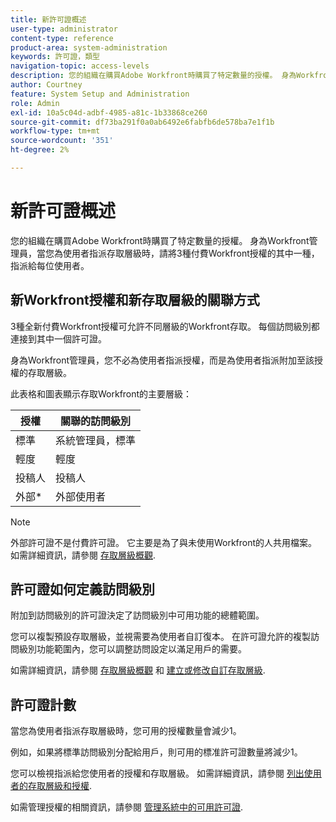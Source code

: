 ```yaml
---
title: 新許可證概述
user-type: administrator
content-type: reference
product-area: system-administration
keywords: 許可證，類型
navigation-topic: access-levels
description: 您的組織在購買Adobe Workfront時購買了特定數量的授權。 身為Workfront管理員，當您為使用者指派存取層級時，您會將3種新付費Workfront授權類型之一指派給該使用者。
author: Courtney
feature: System Setup and Administration
role: Admin
exl-id: 10a5c04d-adbf-4985-a81c-1b33868ce260
source-git-commit: df73ba291f0a0ab6492e6fabfb6de578ba7e1f1b
workflow-type: tm+mt
source-wordcount: '351'
ht-degree: 2%

---
```


# 新許可證概述

您的組織在購買Adobe Workfront時購買了特定數量的授權。 身為Workfront管理員，當您為使用者指派存取層級時，請將3種付費Workfront授權的其中一種，指派給每位使用者。

## 新Workfront授權和新存取層級的關聯方式

3種全新付費Workfront授權可允許不同層級的Workfront存取。 每個訪問級別都連接到其中一個許可證。

身為Workfront管理員，您不必為使用者指派授權，而是為使用者指派附加至該授權的存取層級。

此表格和圖表顯示存取Workfront的主要層級：

| 授權 | 關聯的訪問級別 |
|--- |--- |
| 標準 | 系統管理員，標準 |
| 輕度 | 輕度 |
| 投稿人 | 投稿人 |
| 外部* | 外部使用者 |

>[!NOTE]
>
>外部許可證不是付費許可證。 它主要是為了與未使用Workfront的人共用檔案。 如需詳細資訊，請參閱 [存取層級概觀](/help/quicksilver/administration-and-setup/add-users/how-access-levels-work/access-level-overview.md).

## 許可證如何定義訪問級別

附加到訪問級別的許可證決定了訪問級別中可用功能的總體範圍。

您可以複製預設存取層級，並視需要為使用者自訂復本。 在許可證允許的複製訪問級別功能範圍內，您可以調整訪問設定以滿足用戶的需要。

如需詳細資訊，請參閱 [存取層級概觀](/help/quicksilver/administration-and-setup/add-users/how-access-levels-work/access-level-overview.md) 和 [建立或修改自訂存取層級](/help/quicksilver/administration-and-setup/add-users/configure-and-grant-access/create-modify-access-levels.md).

## 許可證計數

當您為使用者指派存取層級時，您可用的授權數量會減少1。

例如，如果將標準訪問級別分配給用戶，則可用的標准許可證數量將減少1。

您可以檢視指派給您使用者的授權和存取層級。 如需詳細資訊，請參閱 [列出使用者的存取層級和授權](../../../administration-and-setup/add-users/access-levels-and-object-permissions/list-access-levels-and-licenses-for-your-users.md).<!-- MAY NEED NEW LINK -->

如需管理授權的相關資訊，請參閱 [管理系統中的可用許可證](../../../administration-and-setup/get-started-wf-administration/manage-available-licenses-in-your-system.md).<!-- MAY NEED NEW LINK -->

